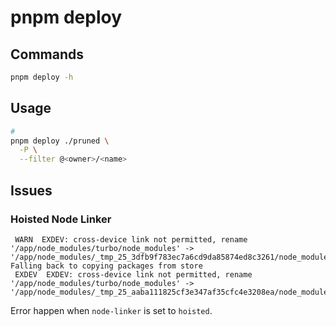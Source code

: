 # pnpm deploy

## Commands

```sh
pnpm deploy -h
```

## Usage

```sh
#
pnpm deploy ./pruned \
  -P \
  --filter @<owner>/<name>
```

## Issues

### Hoisted Node Linker

```log
 WARN  EXDEV: cross-device link not permitted, rename '/app/node_modules/turbo/node_modules' -> '/app/node_modules/_tmp_25_3dfb9f783ec7a6cd9da85874ed8c3261/node_modules'
Falling back to copying packages from store
 EXDEV  EXDEV: cross-device link not permitted, rename '/app/node_modules/turbo/node_modules' -> '/app/node_modules/_tmp_25_aaba111825cf3e347af35cfc4e3208ea/node_modules'
```

Error happen when `node-linker` is set to `hoisted`.
